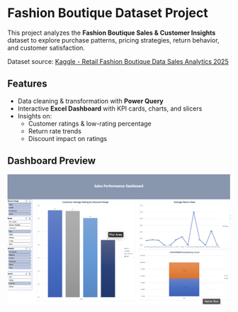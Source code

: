 # Fashion Boutique Dataset Project

This project analyzes the **Fashion Boutique Sales & Customer Insights** dataset to explore purchase patterns, pricing strategies, return behavior, and customer satisfaction.  

Dataset source: [Kaggle - Retail Fashion Boutique Data Sales Analytics 2025](https://www.kaggle.com/datasets/pratyushpuri/retail-fashion-boutique-data-sales-analytics-2025)  

## Features
- Data cleaning & transformation with **Power Query**
- Interactive **Excel Dashboard** with KPI cards, charts, and slicers
- Insights on:
  - Customer ratings & low-rating percentage
  - Return rate trends
  - Discount impact on ratings

## Dashboard Preview
![Dashboard Screenshot](image/Interactive_Dashboard_screenshot.png)
